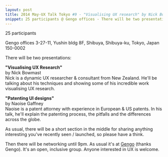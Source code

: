 ```yaml
---
layout: post
title: 2014 May-UX Talk Tokyo #9 - "Visualising UX research" by Nick Bowmast & "Patenting UI designs" by Naoise Gaffney
snippet: 25 participants @ Gengo offices - There will be two presentations -  <strong>"Talking Type"</strong><br> Ian Lynam, an accomplished -
---
```

25 participants

Gengo offices 3-27-11, Yushin bldg 8F, Shibuya, Shibuya-ku, Tokyo, Japan 150-0002

There will be two presentations:

<strong>"Visualising UX Research"</strong><br>
by Nick Bowmast<br>
Nick is a dynamic UX researcher &amp; consultant from New Zealand. He'll be talking about his techniques and showing some of his incredible work visualising UX research.

<strong>"Patenting UI designs"</strong><br>
by Naoise Gaffney<br>
Naoise is a patent attorney with experience in European &amp; US patents. In his talk, he'll explain the patenting process, the pitfalls and the differences across the globe. 

As usual, there will be a short section in the middle for sharing anything interesting you've recently seen / launched, so please have a think.

Then there will be networking until 9pm. As usual it's at [Gengo](http://gengo.com) (thanks Gengo). It's an open, inclusive group. Anyone interested in UX is welcome.

